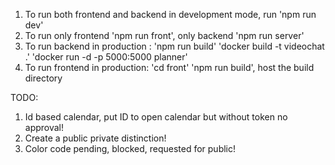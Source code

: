 1. To run both frontend and backend in development mode, run 'npm run dev'
2. To run only frontend 'npm run front', only backend 'npm run server'
3. To run backend in production : 'npm run build' 'docker build -t videochat .' 'docker run -d -p 5000:5000 planner'
4. To run frontend in production: 'cd front' 'npm run build', host the build directory

TODO:

1. Id based calendar, put ID to open calendar but without token no approval!
2. Create a public private distinction!
3. Color code pending, blocked, requested for public!
